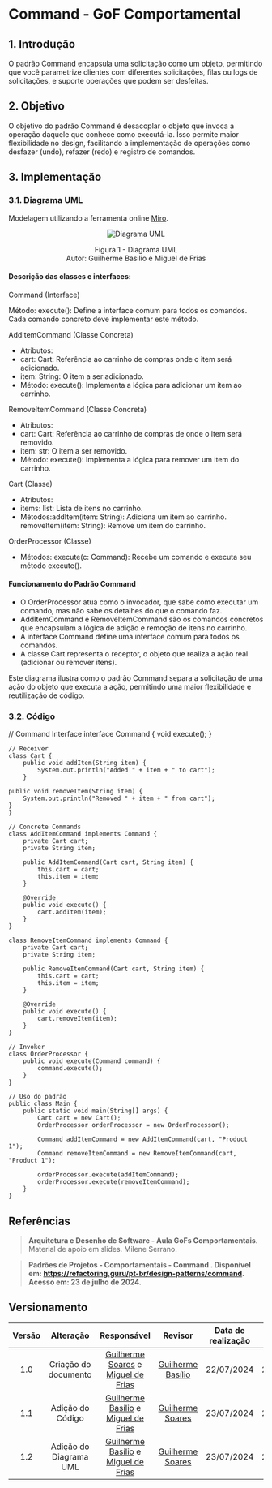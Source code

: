 # Command - GoF Comportamental

## 1. Introdução

O padrão Command encapsula uma solicitação como um objeto, permitindo que você parametrize clientes com diferentes solicitações, filas ou logs de solicitações, e suporte operações que podem ser desfeitas.

## 2. Objetivo

O objetivo do padrão Command é desacoplar o objeto que invoca a operação daquele que conhece como executá-la. Isso permite maior flexibilidade no design, facilitando a implementação de operações como desfazer (undo), refazer (redo) e registro de comandos.

## 3. Implementação


### 3.1. Diagrama UML
Modelagem utilizando a ferramenta online [Miro](https://miro.com/app/board/).

<div align = "center"><img src="https://raw.githubusercontent.com/UnBArqDsw2024-1/2024.1_G7_My_Market/GuilhermeS_Miguel_GuilhermeB/Entrega03/docs/Imagens/Diagramas/DiagramaCommand.png" alt="Diagrama UML">
<p>Figura 1 - Diagrama UML<br> Autor: Guilherme Basilio e Miguel de Frias</p></div>


#### Descrição das classes e interfaces:

Command (Interface)

Método: execute(): Define a interface comum para todos os comandos. Cada comando concreto deve implementar este método.


AddItemCommand (Classe Concreta)

- Atributos:
- cart: Cart: Referência ao carrinho de compras onde o item será adicionado.
- item: String: O item a ser adicionado.
- Método: execute(): Implementa a lógica para adicionar um item ao carrinho.

RemoveItemCommand (Classe Concreta)

- Atributos:
- cart: Cart: Referência ao carrinho de compras de onde o item será removido.
- item: str: O item a ser removido.
- Método: execute(): Implementa a lógica para remover um item do carrinho.

Cart (Classe)

- Atributos:
- items: list: Lista de itens no carrinho.
- Métodos:addItem(item: String): Adiciona um item ao carrinho. removeItem(item: String): Remove um item do carrinho. 

OrderProcessor (Classe)

- Métodos: execute(c: Command): Recebe um comando e executa seu método execute().

#### Funcionamento do Padrão Command

- O OrderProcessor atua como o invocador, que sabe como executar um comando, mas não sabe os detalhes do que o comando faz.
- AddItemCommand e RemoveItemCommand são os comandos concretos que encapsulam a lógica de adição e remoção de itens no carrinho.
- A interface Command define uma interface comum para todos os comandos.
- A classe Cart representa o receptor, o objeto que realiza a ação real (adicionar ou remover itens).

Este diagrama ilustra como o padrão Command separa a solicitação de uma ação do objeto que executa a ação, permitindo uma maior flexibilidade e reutilização de código.

### 3.2. Código

// Command Interface
    interface Command {
        void execute();
    }

    // Receiver
    class Cart {
        public void addItem(String item) {
            System.out.println("Added " + item + " to cart");
        }

    public void removeItem(String item) {
        System.out.println("Removed " + item + " from cart");
    }
    }

    // Concrete Commands
    class AddItemCommand implements Command {
        private Cart cart;
        private String item;

        public AddItemCommand(Cart cart, String item) {
            this.cart = cart;
            this.item = item;
        }

        @Override
        public void execute() {
            cart.addItem(item);
        }
    }

    class RemoveItemCommand implements Command {
        private Cart cart;
        private String item;

        public RemoveItemCommand(Cart cart, String item) {
            this.cart = cart;
            this.item = item;
        }

        @Override
        public void execute() {
            cart.removeItem(item);
        }
    }

    // Invoker
    class OrderProcessor {
        public void execute(Command command) {
            command.execute();
        }
    }

    // Uso do padrão
    public class Main {
        public static void main(String[] args) {
            Cart cart = new Cart();
            OrderProcessor orderProcessor = new OrderProcessor();

            Command addItemCommand = new AddItemCommand(cart, "Product 1");
            Command removeItemCommand = new RemoveItemCommand(cart, "Product 1");

            orderProcessor.execute(addItemCommand);
            orderProcessor.execute(removeItemCommand);
        }
    }

## Referências

> **Arquitetura e Desenho de Software - Aula GoFs Comportamentais**. Material de apoio em slides. Milene Serrano.

> **Padrões de Projetos - Comportamentais - Command . Disponível em: <https://refactoring.guru/pt-br/design-patterns/command>. Acesso em: 23 de julho de 2024.**

## Versionamento

| Versão | Alteração |  Responsável  | Revisor | Data de realização | Data de revisão |
| :------: | :---: | :-----: | :----: | :----: | :-----: |
| 1.0 | Criação do documento | [Guilherme Soares](https://github.com/GuilhermeSoaress) e [Miguel de Frias](https://github.com/migueldefrias) | [Guilherme Basílio](https://github.com/GuilhermeBES) | 22/07/2024 | 22/07/2024 |
| 1.1 | Adição do Código | [Guilherme Basílio](https://github.com/GuilhermeBES) e [Miguel de Frias](https://github.com/migueldefrias) | [Guilherme Soares](https://github.com/GuilhermeSoaress)| 23/07/2024 | 24/07/2024 |
| 1.2 | Adição do Diagrama UML | [Guilherme Basílio](https://github.com/GuilhermeBES) e [Miguel de Frias](https://github.com/migueldefrias) | [Guilherme Soares](https://github.com/GuilhermeSoaress)| 23/07/2024 | 24/07/2024 |